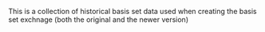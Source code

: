 This is a collection of historical basis set data used when creating the basis
set exchnage (both the original and the newer version)

